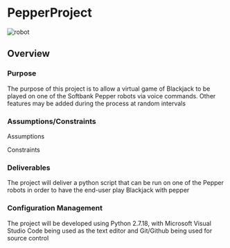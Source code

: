 # PepperProject
![robot](https://s.hdnux.com/photos/65/51/57/14064619/4/1200x0.jpg)

## Overview
### Purpose
The purpose of this project is to allow a virtual game of Blackjack to be played on one of the Softbank Pepper robots via voice commands. Other features may be added during the process at random intervals

### Assumptions/Constraints
Assumptions

Constraints

### Deliverables

The project will deliver a python script that can be run on one of the Pepper robots in order to have the end-user play Blackjack with pepper

### Configuration Management

The project will be developed using Python 2.7.18, with Microsoft Visual Studio Code being used as the text editor and Git/Github being used for source control

